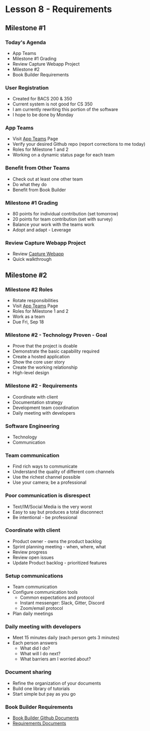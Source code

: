 # Lesson 8 - Requirements


## Milestone #1

### Today's Agenda
* App Teams
* Milestone #1 Grading
* Review Capture Webapp Project
* Milestone #2
* Book Builder Requirements

### User Registration
* Created for BACS 200 & 350
* Current system is not good for CS 350
* I am currently rewriting this portion of the software
* I hope to be done by Monday


### App Teams
* Visit [App Teams](../docs/AppTeamRoles.md) Page
* Verify your desired Github repo (report corrections to me today)
* Roles for Milestone 1 and 2
* Working on a dynamic status page for each team


### Benefit from Other Teams
* Check out at least one other team
* Do what they do
* Benefit from Book Builder


### Milestone #1 Grading
* 80 points for individual contribution (set tomorrow)
* 20 points for team contribution (set with survey)
* Balance your work with the teams work
* Adopt and adapt - Leverage


### Review Capture Webapp Project
* Review [Capture Webapp](https://github.com/Adam1400/cs350)
* Quick walkthrough



## Milestone #2

### Milestone #2 Roles
* Rotate responsibilities
* Visit [App Teams](../docs/AppTeamRoles.md) Page
* Roles for Milestone 1 and 2
* Work as a team
* Due Fri, Sep 18


### Milestone #2 - Technology Proven - Goal
* Prove that the project is doable
* Demonstrate the basic capability required
* Create a hosted application
* Show the core user story
* Create the working relationship
* High-level design 


### Milestone #2 - Requirements
* Coordinate with client
* Documentation strategy
* Development team coordination
* Daily meeting with developers


### Software Engineering
* Technology
* Communication


### Team communication
* Find rich ways to communicate
* Understand the quality of different com channels
* Use the richest channel possible
* Use your camera; be a professional


### Poor communication is disrespect
* Text/IM/Social Media is the very worst
* Easy to say but produces a total disconnect
* Be intentional - be professional


### Coordinate with client
* Product owner - owns the product backlog
* Sprint planning meeting - when, where, what
* Review progress
* Review open issues
* Update Product backlog - prioritized features


### Setup communications
* Team communication
* Configure communication tools
    * Common expectations and protocol
    * Instant messenger: Slack, Gitter, Discord
    * Zoom/email protocol
* Plan daily meetings


### Daily meeting with developers
* Meet 15 minutes daily (each person gets 3 minutes)
* Each person answers 
    * What did I do?
    * What will I do next?
    * What barriers am I worried about?


### Document sharing
* Refine the organization of your documents
* Build one library of tutorials
* Start simple but pay as you go


### Book Builder Requirements
* [Book Builder Github Documents](https://github.com/Mark-Seaman/Book-Builder)
* [Requirements Documents](https://github.com/Mark-Seaman/Book-Builder/tree/master/docs/plan/Milestone-2)

